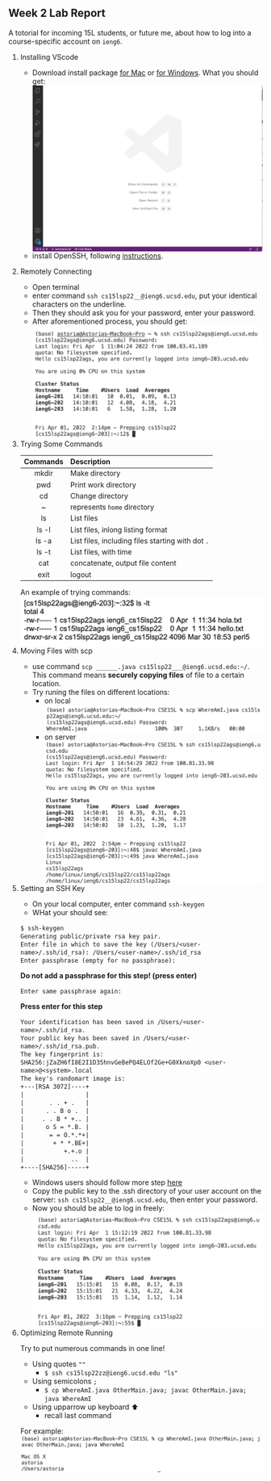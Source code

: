 ## Week 2 Lab Report
A totorial for incoming 15L students, or future me, about how to log into a course-specific account on `ieng6`.
1. Installing VScode

    * Download install package [for Mac](https://code.visualstudio.com/sha/download?build=stable&os=darwin-universal) or [for Windows](https://code.visualstudio.com/sha/download?build=stable&os=win32-user).
    What you should get:
    <img src="VScode setup.png"
     alt="VScode setup"
     style="float: left; margin-right: 10px;" /> 
    * install OpenSSH, following [instructions](https://docs.microsoft.com/en-us/windows-server/administration/openssh/openssh_install_firstuse).<br>

2. Remotely Connecting

    * Open terminal
    * enter command `ssh cs15lsp22__@ieng6.ucsd.edu`, put your identical characters on the underline.
    * Then they should ask you for your password, enter your password.
    * After aforementioned process, you should get: 
  <img src="SSHenter.png"
     alt="SSHenter"
     style="float: left; margin-right: 10px;" /> 

3. Trying Some Commands

    | Commands  | Description |
    | :----:      | :---      |
    | mkdir | Make directory     |
    | pwd | Print work directory     |
    | cd   | Change directory       |
    | \~  | represents `home` directory       |
    | ls  | List files        |
    | ls -l   | List files, inlong listing format        |
    | ls -a  | List files, including files starting with dot `.`       |
    | ls -t | List files, with time   |
    | cat | concatenate, output file content |
    | exit | logout |

    An example of trying commands: 
<img src="trycommands.png"
     alt="commands"
     style="float: left; margin-right: 10px;" /> 

4. Moving Files with scp
    * use command `scp ______.java cs15lsp22___@ieng6.ucsd.edu:~/`.
    This command means **securely copying files** of file to a certain location.
    * Try runing the files on different locations:
        * on local
<img src="scp1.png"
        alt="scp1"
        style="float: left; margin-right: 10px;" /> 
        * on server
        <img src="scp2.png"
        alt="scp2"
        style="float: left; margin-right: 10px;" /> 

    
5. Setting an SSH Key
    * On your local computer, enter command     `ssh-keygen`  
    * WHat your should see:
    ```
    $ ssh-keygen
    Generating public/private rsa key pair.
    Enter file in which to save the key (/Users/<user-name>/.ssh/id_rsa): /Users/<user-name>/.ssh/id_rsa
    Enter passphrase (empty for no passphrase): 
    ```
    **Do not add a passphrase for this step! (press enter)**
    ```
    Enter same passphrase again: 
    ```
    **Press enter for this step**

    ```
    Your identification has been saved in /Users/<user-name>/.ssh/id_rsa.
    Your public key has been saved in /Users/<user-name>/.ssh/id_rsa.pub.
    The key fingerprint is:
    SHA256:jZaZH6fI8E2I1D35hnvGeBePQ4ELOf2Ge+G0XknoXp0 <user-name>@<system>.local
    The key's randomart image is:
    +---[RSA 3072]----+
    |                 |
    |       . . + .   |
    |      . . B o .  |
    |     . . B * +.. |
    |      o S = *.B. |
    |       = = O.*.*+|
    |        + * *.BE+|
    |           +.+.o |
    |             ..  |
    +----[SHA256]-----+

    ```
    * Windows users should follow more step [here](https://docs.microsoft.com/en-us/windows-server/administration/openssh/openssh_keymanagement#user-key-generation)
    * Copy the public key to the .ssh directory of your user account on the server: `ssh cs15lsp22__@ieng6.ucsd.edu`, then enter your password.
    * Now you should be able to log in freely:<img src="SSHkey.png"
        alt="SSHkey"
        style="float: left; margin-right: 10px;" /> 

6. Optimizing Remote Running
    
    Try to put numerous commands in one line!
    * Using quotes `""`
        * `$ ssh cs15lsp22zz@ieng6.ucsd.edu "ls"`
    * Using semicolons `;`
        * `$ cp WhereAmI.java OtherMain.java; javac OtherMain.java; java WhereAmI`
    * Using upparrow up keyboard ⬆️
        * recall last command
        
    For example: <img src="optimalcommands.png"
        alt="optimalcommands"
        style="float: left; margin-right: 10px;" /> 


